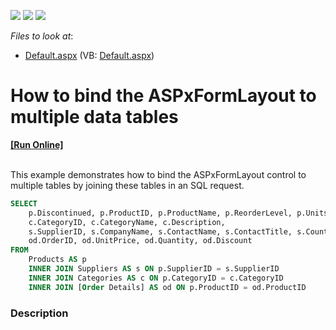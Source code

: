 <!-- default badges list -->
![](https://img.shields.io/endpoint?url=https://codecentral.devexpress.com/api/v1/VersionRange/128563654/13.2.6%2B)
[![](https://img.shields.io/badge/Open_in_DevExpress_Support_Center-FF7200?style=flat-square&logo=DevExpress&logoColor=white)](https://supportcenter.devexpress.com/ticket/details/E5087)
[![](https://img.shields.io/badge/📖_How_to_use_DevExpress_Examples-e9f6fc?style=flat-square)](https://docs.devexpress.com/GeneralInformation/403183)
<!-- default badges end -->
<!-- default file list -->
*Files to look at*:

* [Default.aspx](./CS/WebSite/Default.aspx) (VB: [Default.aspx](./VB/WebSite/Default.aspx))
<!-- default file list end -->
# How to bind the ASPxFormLayout to multiple data tables
<!-- run online -->
**[[Run Online]](https://codecentral.devexpress.com/e5087/)**
<!-- run online end -->


<p><br />
This example demonstrates how to bind the ASPxFormLayout control to multiple tables by joining these tables in an SQL request.<br />


```sql
SELECT
    p.Discontinued, p.ProductID, p.ProductName, p.ReorderLevel, p.UnitsOnOrder, p.UnitsInStock, p.UnitPrice, p.QuantityPerUnit,
    c.CategoryID, c.CategoryName, c.Description,
    s.SupplierID, s.CompanyName, s.ContactName, s.ContactTitle, s.Country, s.Region, s.City, s.Address, s.Phone, s.Fax,  s.PostalCode, s.HomePage,
    od.OrderID, od.UnitPrice, od.Quantity, od.Discount
FROM
    Products AS p
    INNER JOIN Suppliers AS s ON p.SupplierID = s.SupplierID
    INNER JOIN Categories AS c ON p.CategoryID = c.CategoryID
    INNER JOIN [Order Details] AS od ON p.ProductID = od.ProductID
```

 </p>


<h3>Description</h3>

<p><br />
</p>

<br/>



